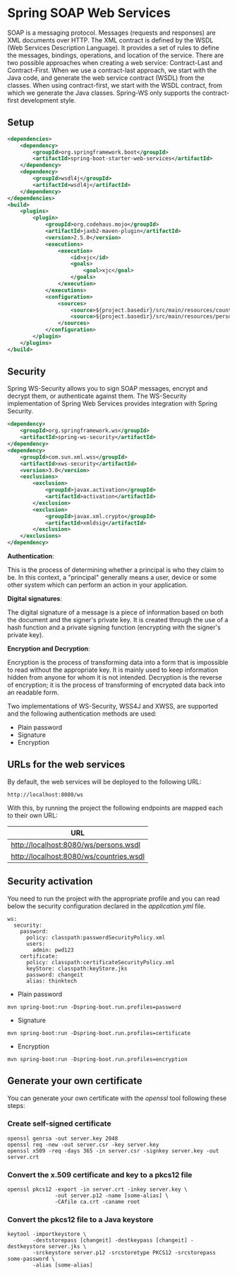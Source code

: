 # Spring SOAP Web Services

SOAP is a messaging protocol. Messages (requests and responses) are XML documents over HTTP. The XML contract is defined by the WSDL (Web Services Description Language). It provides a set of rules to define the messages, bindings, operations, and location of the service.
There are two possible approaches when creating a web service: Contract-Last and Contract-First. When we use a contract-last approach, we start with the Java code, and generate the web service contract (WSDL) from the classes. When using contract-first, we start with the WSDL contract, from which we generate the Java classes.
Spring-WS only supports the contract-first development style.

## Setup

```xml
<dependencies>
    <dependency>
        <groupId>org.springframework.boot</groupId>
        <artifactId>spring-boot-starter-web-services</artifactId>
    </dependency>
    <dependency>
        <groupId>wsdl4j</groupId>
        <artifactId>wsdl4j</artifactId>
    </dependency>
</dependencies>
<build>
    <plugins>
        <plugin>
            <groupId>org.codehaus.mojo</groupId>
            <artifactId>jaxb2-maven-plugin</artifactId>
            <version>2.5.0</version>
            <executions>
                <execution>
                    <id>xjc</id>
                    <goals>
                        <goal>xjc</goal>
                    </goals>
                </execution>
            </executions>
            <configuration>
                <sources>
                    <source>${project.basedir}/src/main/resources/countries.xsd</source>
                    <source>${project.basedir}/src/main/resources/persons.xsd</source>
                </sources>
            </configuration>
        </plugin>
    </plugins>
</build>
```

## Security

Spring WS-Security allows you to sign SOAP messages, encrypt and decrypt them, or authenticate against them. The WS-Security implementation of Spring Web Services provides integration with Spring Security.

```xml
<dependency>
    <groupId>org.springframework.ws</groupId>
    <artifactId>spring-ws-security</artifactId>
</dependency>
<dependency>
    <groupId>com.sun.xml.wss</groupId>
    <artifactId>xws-security</artifactId>
    <version>3.0</version>
    <exclusions>
        <exclusion>
            <groupId>javax.activation</groupId>
            <artifactId>activation</artifactId>
        </exclusion>
        <exclusion>
            <groupId>javax.xml.crypto</groupId>
            <artifactId>xmldsig</artifactId>
        </exclusion>
    </exclusions>
</dependency>
```
**Authentication**: 

This is the process of determining whether a principal is who they claim to be. In this context, a "principal" generally means a user, device or some other system which can perform an action in your application.

**Digital signatures**:  

The digital signature of a message is a piece of information based on both the document and the signer's private key. It is created through the use of a hash function and a private signing function (encrypting with the signer's private key).

**Encryption and Decryption**:  

Encryption is the process of transforming data into a form that is impossible to read without the appropriate key. 
It is mainly used to keep information hidden from anyone for whom it is not intended. Decryption is the reverse of encryption; it is the process of transforming of encrypted data back into an readable form. 

Two implementations of WS-Security, WSS4J and XWSS, are supported and the following authentication methods are used: 

- Plain password
- Signature
- Encryption

## URLs for the web services

By default, the web services will be deployed to the following URL:

```
http://localhost:8080/ws
```

With this, by running the project the following endpoints are mapped each to their own URL:

|URL|
| ----------- |
|[http://localhost:8080/ws/persons.wsdl](http://localhost:8080/ws/persons.wsdl)|
|[http://localhost:8080/ws/countries.wsdl](http://localhost:8080/ws/countries.wsdl)|

## Security activation

You need to run the project with the appropriate profile and you can read below the security configuration declared in the *application.yml* file.

```
ws:
  security:
    password:
      policy: classpath:passwordSecurityPolicy.xml
      users:
        admin: pwd123
    certificate:
      policy: classpath:certificateSecurityPolicy.xml
      keyStore: classpath:keyStore.jks
      password: changeit
      alias: thinktech
```
 
- Plain password

```
mvn spring-boot:run -Dspring-boot.run.profiles=password
```

- Signature

```
mvn spring-boot:run -Dspring-boot.run.profiles=certificate
```

- Encryption 

```
mvn spring-boot:run -Dspring-boot.run.profiles=encryption
```

## Generate your own certificate

You can generate your own certificate with the *openssl* tool following these steps:

### Create self-signed certificate

```
openssl genrsa -out server.key 2048
openssl req -new -out server.csr -key server.key
openssl x509 -req -days 365 -in server.csr -signkey server.key -out server.crt
```

### Convert the x.509 certificate and key to a pkcs12 file

```
openssl pkcs12 -export -in server.crt -inkey server.key \
               -out server.p12 -name [some-alias] \
               -CAfile ca.crt -caname root
```

### Convert the pkcs12 file to a Java keystore

```
keytool -importkeystore \
        -deststorepass [changeit] -destkeypass [changeit] -destkeystore server.jks \
        -srckeystore server.p12 -srcstoretype PKCS12 -srcstorepass some-password \
        -alias [some-alias]
```
